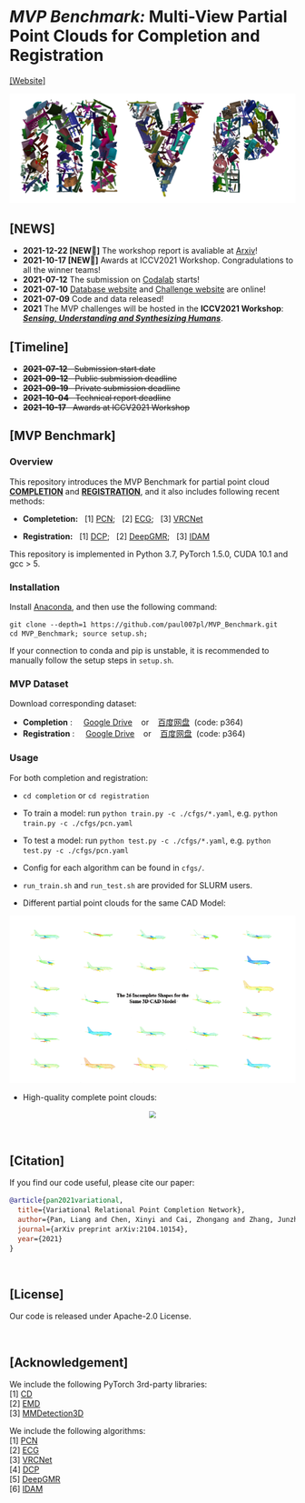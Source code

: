 # *MVP Benchmark:* Multi-View Partial Point Clouds for Completion and Registration

[[Website]](https://mvp-dataset.github.io/)

<p align="center"> 
<img src="images/logo.png">
</p>


## [NEWS]
- **2021-12-22 [NEW:tada:]** The workshop report is avaliable at [Arxiv](https://arxiv.org/pdf/2112.12053.pdf)!
- **2021-10-17 [NEW:tada:]** Awards at ICCV2021 Workshop. Congradulations to all the winner teams!
- **2021-07-12** The submission on [Codalab](https://competitions.codalab.org/competitions/33430) starts!
- **2021-07-10** [Database website](https://mvp-dataset.github.io) and [Challenge website](https://competitions.codalab.org/competitions/33430) are online!
- **2021-07-09** Code and data released!
- **2021** The MVP challenges will be hosted in the **ICCV2021 Workshop**: ***[Sensing, Understanding and Synthesizing Humans](https://sense-human.github.io/)***.

## [Timeline]
- ~~**2021-07-12**&nbsp;&nbsp;  Submission start date~~
- ~~**2021-09-12**&nbsp;&nbsp;  Public submission deadline~~
- ~~**2021-09-19**&nbsp;&nbsp;  Private submission deadline~~
- ~~**2021-10-04**&nbsp;&nbsp;  Technical report deadline~~
- ~~**2021-10-17**&nbsp;&nbsp;  Awards at ICCV2021 Workshop~~


## [MVP Benchmark]

### Overview
This repository introduces the MVP Benchmark for partial point cloud **[COMPLETION](https://github.com/paul007pl/MVP_Benchmark/tree/main/completion)** and **[REGISTRATION](https://github.com/paul007pl/MVP_Benchmark/tree/main/registration)**, and it also includes following recent methods:

+ **Completetion:**
    &nbsp;&nbsp;[1] [PCN](https://github.com/wentaoyuan/pcn); &nbsp;&nbsp;[2] [ECG](https://github.com/paul007pl/ECG); &nbsp;&nbsp;[3] [VRCNet](https://github.com/paul007pl/VRCNet)

+ **Registration:**
    &nbsp;&nbsp;[1] [DCP](https://github.com/WangYueFt/dcp); &nbsp;&nbsp;[2] [DeepGMR](https://github.com/wentaoyuan/deepgmr); &nbsp;&nbsp;[3] [IDAM](https://github.com/jiahaowork/idam)

This repository is implemented in Python 3.7, PyTorch 1.5.0, CUDA 10.1 and gcc > 5. 


### Installation
Install [Anaconda](https://docs.anaconda.com/anaconda/install/index.html), and then use the following command:
```
git clone --depth=1 https://github.com/paul007pl/MVP_Benchmark.git
cd MVP_Benchmark; source setup.sh;
```
If your connection to conda and pip is unstable, it is recommended to manually follow the setup steps in `setup.sh`.


### MVP Dataset
Download corresponding dataset:
  + **Completion** :&nbsp;&nbsp;&nbsp;&nbsp; [Google Drive](https://drive.google.com/drive/folders/1XxZ4M_dOB3_OG1J6PnpNvrGTie5X9Vk_) &nbsp;&nbsp; or &nbsp;&nbsp; [百度网盘](https://pan.baidu.com/s/18pli79KSGGsWQ8FPiSW9qg)&nbsp;&nbsp;(code: p364)
  + **Registration** :&nbsp;&nbsp;&nbsp;&nbsp; [Google Drive](https://drive.google.com/drive/folders/1RlUW0vmmyqxkBTM_ITVguAjxzIS1MFz4) &nbsp;&nbsp; or &nbsp;&nbsp; [百度网盘](https://pan.baidu.com/s/18pli79KSGGsWQ8FPiSW9qg)&nbsp;&nbsp;(code: p364)


### Usage
For both completion and registration:
  + `cd completion` or `cd registration`
  + To train a model: run `python train.py -c ./cfgs/*.yaml`, e.g. `python train.py -c ./cfgs/pcn.yaml`
  + To test a model: run `python test.py -c ./cfgs/*.yaml`, e.g. `python test.py -c ./cfgs/pcn.yaml`
  + Config for each algorithm can be found in `cfgs/`.
  + `run_train.sh` and `run_test.sh` are provided for SLURM users. 


+ Different partial point clouds for the same CAD Model:
<p align="center"> 
<img src="images/partial_pcds.gif", style="zoom: 75%;">
</p>

+ High-quality complete point clouds:
<p align="center"> 
<img src="images/complete_pcds.gif", style="zoom: 75%;">
</p>

<br>


## [Citation]
If you find our code useful, please cite our paper:
```bibtex
@article{pan2021variational,
  title={Variational Relational Point Completion Network},
  author={Pan, Liang and Chen, Xinyi and Cai, Zhongang and Zhang, Junzhe and Zhao, Haiyu and Yi, Shuai and Liu, Ziwei},
  journal={arXiv preprint arXiv:2104.10154},
  year={2021}
}
```

<br>


## [License]
Our code is released under Apache-2.0 License.

<br>


## [Acknowledgement]
We include the following PyTorch 3rd-party libraries:  
[1] [CD](https://github.com/ThibaultGROUEIX/ChamferDistancePytorch)  
[2] [EMD](https://github.com/Colin97/MSN-Point-Cloud-Completion)  
[3] [MMDetection3D](https://github.com/open-mmlab/mmdetection3d)  

We include the following algorithms:  
[1] [PCN](https://github.com/wentaoyuan/pcn)  
[2] [ECG](https://github.com/paul007pl/ECG)  
[3] [VRCNet](https://github.com/paul007pl/VRCNet)  
[4] [DCP](https://github.com/WangYueFt/dcp)  
[5] [DeepGMR](https://github.com/wentaoyuan/deepgmr)  
[6] [IDAM](https://github.com/jiahaowork/idam)  
